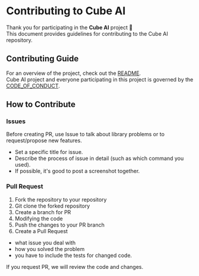 # Contributing to Cube AI

Thank you for participating in the **Cube AI** project 🎉  
This document provides guidelines for contributing to the Cube AI repository.


## Contributing Guide

For an overview of the project, check out the [README](https://github.com/DguFarmSystem/4th-security-CubeAI-BE).  
Cube AI project and everyone participating in this project is governed by the [CODE_OF_CONDUCT](https://github.com/DguFarmSystem/4th-security-CubeAI-BE/blob/main/CODE_OF_CONDUCT.md).  


## How to Contribute

### Issues

Before creating PR, use Issue to talk about library problems or to request/propose new features.

+ Set a specific title for issue.
+ Describe the process of issue in detail (such as which command you used).
+ If possible, it's good to post a screenshot together.



### Pull Request


1. Fork the repository to your repository
2. Git clone the forked repository
3. Create a branch for PR
4. Modifying the code
5. Push the changes to your PR branch
6. Create a Pull Request
  + what issue you deal with 
  + how you solved the problem
  + you have to include the tests for changed code.

If you request PR, we will review the code and changes.
